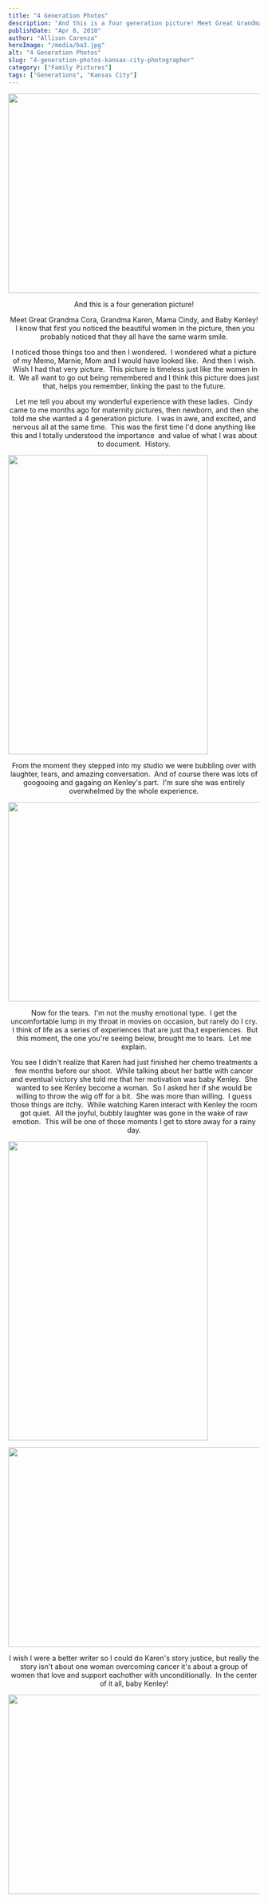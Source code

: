 ```yaml
---
title: "4 Generation Photos"
description: "And this is a four generation picture! Meet Great Grandma Cora, Grandma Karen, Mama Cindy, and Baby Kenley!  I know "
publishDate: "Apr 8, 2010"
author: "Allison Carenza"
heroImage: "/media/ba3.jpg"
alt: "4 Generation Photos"
slug: "4-generation-photos-kansas-city-photographer"
category: ["Family Pictures"]
tags: ["Generations", "Kansas City"]
---
```


<p style="text-align: center;"><img class="aligncenter size-full wp-image-630" title="ba3" src="/media/ba3.jpg" alt="" width="600" height="400"/></p>
<p style="text-align: center;">
<p style="text-align: center;">And this is a four generation picture!</p>
<p style="text-align: center;">Meet Great Grandma Cora, Grandma Karen, Mama Cindy, and Baby Kenley!  I know that first you noticed the beautiful women in the picture, then you probably noticed that they all have the same warm smile.</p>
<p style="text-align: center;">I noticed those things too and then I wondered.  I wondered what a picture of my Memo, Marnie, Mom and I would have looked like.  And then I wish.  Wish I had that very picture.  This picture is timeless just like the women in it.  We all want to go out being remembered and I think this picture does just that, helps you remember, linking the past to the future.</p>
<p style="text-align: center;">Let me tell you about my wonderful experience with these ladies.  Cindy came to me months ago for maternity pictures, then newborn, and then she told me she wanted a 4 generation picture.  I was in awe, and excited, and nervous all at the same time.  This was the first time I&apos;d done anything like this and I totally understood the importance  and value of what I was about to document.  History.</p>
<p><img class="aligncenter size-full wp-image-633" title="ba6" src="/media/ba6.jpg" alt="" width="400" height="600"/></p>
<p style="text-align: center;">From the moment they stepped into my studio we were bubbling over with laughter, tears, and amazing conversation.  And of course there was lots of googooing and gagaing on Kenley&apos;s part.  I&apos;m sure she was entirely overwhelmed by the whole experience.</p>
<p><img class="aligncenter size-full wp-image-632" title="ba5" src="/media/ba5.jpg" alt="" width="600" height="400"  /></p>
<p style="text-align: center;">Now for the tears.  I&apos;m not the mushy emotional type.  I get the uncomfortable lump in my throat in movies on occasion, but rarely do I cry.  I think of life as a series of experiences that are just tha,t experiences.  But this moment, the one you&apos;re seeing below, brought me to tears.  Let me explain.</p>
<p style="text-align: center;">You see I didn&apos;t realize that Karen had just finished her chemo treatments a few months before our shoot.  While talking about her battle with cancer and eventual victory she told me that her motivation was baby Kenley.  She wanted to see Kenley become a woman.  So I asked her if she would be willing to throw the wig off for a bit.  She was more than willing.  I guess those things are itchy.  While watching Karen interact with Kenley the room got quiet.  All the joyful, bubbly laughter was gone in the wake of raw emotion.  This will be one of those moments I get to store away for a rainy day.</p>
<p><img class="aligncenter size-full wp-image-629" title="ba2" src="/media/ba2.jpg" alt="" width="400" height="600"  /></p>
<p><img class="aligncenter size-full wp-image-631" title="ba4" src="/media/ba4.jpg" alt="" width="600" height="400"  /></p>
<p style="text-align: center;">I wish I were a better writer so I could do Karen&apos;s story justice, but really the story isn&apos;t about one woman overcoming cancer it&apos;s about a group of women that love and support eachother with unconditionally.  In the center of it all, baby Kenley!</p>
<p><img class="aligncenter size-full wp-image-628" title="ba1" src="/media/ba1.jpg" alt="" width="600" height="400"  /></p>
